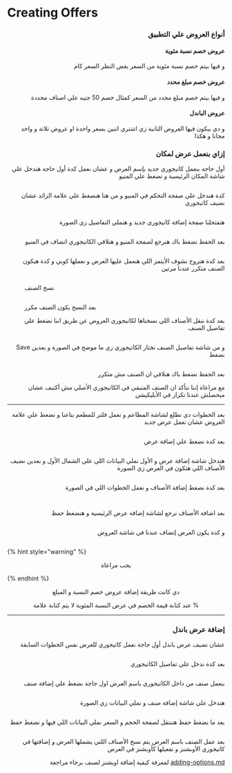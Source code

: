 # Creating Offers

<h3 align="right">أنواع العروض علي التطبيق</h3>

<h4 align="right">عروض خصم نسبة مئوية</h4>

<p align="right">و فيها بيتم خصم نسبة مئوية من السعر بغض النظر السعر كام</p>

<h4 align="right">عروض خصم مبلغ محدد</h4>

<p align="right">و فيها بيتم خصم مبلغ محدد من السعر كمثال خصم 50 جنيه علي اصناف محددة</p>

<h4 align="right">عروض الباندل</h4>

<p align="right">و دي بيكون فيها العروض التانية زي اشتري اتنين بسعر واحدة او عروض تلاتة و واحد مجانا و هكذا</p>

<h3 align="right">إزاي بنعمل عرض لمكان </h3>

<p align="right">أول حاجة بنعمل كاتيجوري جديد بإسم العرض و عشان نعمل كدة أول حاجة هندخل علي شاشة المكان الرئيسية و نضغط علي المنيو</p>

<figure><img src="../.gitbook/assets/image (1) (1).png" alt=""><figcaption></figcaption></figure>

<p align="right">كدة هندخل علي صفحة التحكم في المنيو و من هنا هنضغط علي علامة الزائد عشان نضيف كاتيجوري</p>

<figure><img src="../.gitbook/assets/image (24).png" alt=""><figcaption></figcaption></figure>

<p align="right">هتفتحلنا صفحة إضافة كاتيجوري جديد و هنملي التفاصيل زي الصورة</p>

<figure><img src="../.gitbook/assets/image (25).png" alt=""><figcaption></figcaption></figure>

<p align="right">بعد الحفظ نضغط باك هنرجع لصفحة المنيو و هنلاقي الكاتيجوري اتضاف في المنيو</p>

<figure><img src="../.gitbook/assets/image (26).png" alt=""><figcaption></figcaption></figure>

<p align="right">بعد كدة هنروح نشوف الأيتمز اللي هنعمل عليها العرض و نعملها كوبي و كدة هيكون الصنف متكرر عندنا مرتين</p>

<figure><img src="../.gitbook/assets/image (27).png" alt=""><figcaption><p>نسخ الصنف</p></figcaption></figure>

<figure><img src="../.gitbook/assets/image (28).png" alt=""><figcaption><p>بعد النسخ يكون الصنف مكرر</p></figcaption></figure>

<p align="right">بعد كدة ننقل الأصناف اللي نسخناها لكاتيجوري العروض عن طريق اننا نضغط علي تفاصيل الصنف</p>

<figure><img src="../.gitbook/assets/image (27).png" alt=""><figcaption></figcaption></figure>

<p align="right">Save و من شاشة تفاصيل الصنف نختار الكاتيجوري زي ما موضح في الصورة و بعدين نضغط </p>

<figure><img src="../.gitbook/assets/image (29).png" alt=""><figcaption></figcaption></figure>

<p align="right">بعد الحفظ نضغط باك هنلاقي ان الصنف مش متكرر</p>

<p align="right">مع مراعاة إننا نتأكد ان الصنف المتبقي في الكاتيجوري الأصلي مش أكتيف عشان ميحصلش عندنا تكرار في الأبليكيشن</p>

***

<p align="right">بعد الخطوات دي نطلع لشاشة المطاعم و نعمل فلتر للمطعم بتاعنا و نضغط علي علامة العروض عشان نعمل عرض جديد</p>

<figure><img src="../.gitbook/assets/image (30).png" alt=""><figcaption></figcaption></figure>

<p align="right">بعد كدة نضغط علي إضافة عرض</p>

<figure><img src="../.gitbook/assets/image (31).png" alt=""><figcaption></figcaption></figure>

<p align="right">هندخل شاشة إضافة عرض و الأول نملي البيانات اللي علي الشمال الأول و بعدين نضيف الأصناف اللي هتكون في العرض زي الصورة</p>

<figure><img src="../.gitbook/assets/Offers.jpg" alt=""><figcaption></figcaption></figure>

<p align="right">بعد كدة نضغط إضافة الأصناف و نعمل الخطوات اللي في الصورة </p>

<figure><img src="../.gitbook/assets/image (32).png" alt=""><figcaption></figcaption></figure>

<figure><img src="../.gitbook/assets/image (33).png" alt=""><figcaption></figcaption></figure>

<p align="right">بعد اضافة الأصناف نرجع لشاشة إضافة عرض الرئيسية و هنضغط حفظ</p>

<figure><img src="../.gitbook/assets/image (34).png" alt=""><figcaption></figcaption></figure>

<p align="right">و كدة يكون العرض إتضاف عندنا في شاشة العروض</p>

<figure><img src="../.gitbook/assets/image (35).png" alt=""><figcaption></figcaption></figure>

{% hint style="warning" %}
<p align="center">يجب مراعاة</p>
{% endhint %}

<p align="center">دي كانت طريقة إضافة عروض خصم النسبة و المبلغ </p>

<p align="center">عند كتابة قيمة الخصم في عرض النسبة المئوية لا يتم كتابة علامة %</p>

***

<h3 align="right">إضافة عرض باندل</h3>

<p align="right">عشان نضيف عرض باندل أول جاجة نعمل كاتيجوري للعرض نفس الخطوات السابقة</p>

<figure><img src="../.gitbook/assets/image (36).png" alt=""><figcaption></figcaption></figure>

<p align="right">بعد كدة ندخل علي تفاصيل الكاتيجوري </p>

<figure><img src="../.gitbook/assets/image (37).png" alt=""><figcaption></figcaption></figure>

<p align="right">بنعمل صنف من داخل الكاتيجوري باسم العرض اول جاجة نضغط علي إضافة صنف</p>

<figure><img src="../.gitbook/assets/image (38).png" alt=""><figcaption></figcaption></figure>

<p align="right">هندخل علي شاشة إضافة صنف و نملي البيانات زي الصورة</p>

<figure><img src="../.gitbook/assets/image (39).png" alt=""><figcaption></figcaption></figure>

<p align="right">بعد ما نضغط حفظ هننتقل لصفحة الحجم و السعر نملي البيانات اللي فيها و نضغط حفظ</p>

<figure><img src="../.gitbook/assets/صنف 2.jpg" alt=""><figcaption></figcaption></figure>

<p align="right">بعد عمل الصنف باسم العرض يتم نسخ الأصناف اللتي يشملها العرض و إضافتها في كاتيجوري الأوبشنز و تفعيلها كأوبشنز في العرض</p>

<p align="right">لمعرفة كيفية إضافة اوبشنز لصنف برجاء مراجعة  <a data-mention href="adding-options.md">adding-options.md</a></p>
